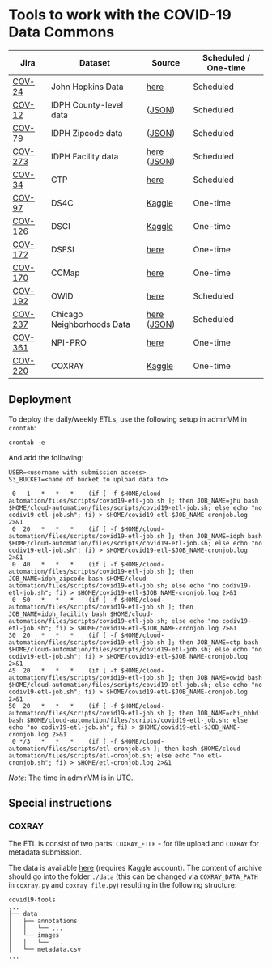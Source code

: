 # Tools to work with the COVID-19 Data Commons

| Jira | Dataset | Source | Scheduled / One-time |
| --- | --- | --- | --- |
| [COV-24][cov-24] | John Hopkins Data | [here][jhu] | Scheduled |
| [COV-12][cov-12] | IDPH County-level data | ([JSON][idph-county-json]) | Scheduled |
| [COV-79][cov-79] | IDPH Zipcode data| ([JSON][idph-zipcode-json]) | Scheduled |
| [COV-273][cov-273] | IDPH Facility data | [here][idph-facility] ([JSON][idph-facility-json]) | Scheduled |
| [COV-34][cov-34] | CTP | [here][ctp] | Scheduled |
| [COV-97][cov-97] | DS4C | [Kaggle][ds4c] | One-time |
| [COV-126][cov-126] | DSCI | [Kaggle][dsci] | One-time |
| [COV-172][cov-172] | DSFSI | [here][dsfsi] | One-time |
| [COV-170][cov-170] | CCMap | [here][ccmap] | One-time |
| [COV-192][cov-192] | OWID | [here][owid] | Scheduled |
| [COV-237][cov-237] | Chicago Neighborhoods Data | [here][chi-nbhd] ([JSON][chi-nbhd-json]) | Scheduled |
| [COV-361][cov-361] | NPI-PRO | [here][npi-pro] | One-time |
| [COV-220][cov-220] | COXRAY | [Kaggle][coxray] | One-time |

## Deployment

To deploy the daily/weekly ETLs, use the following setup in adminVM in `crontab`:
```
crontab -e
```

And add the following:

```
USER=<username with submission access>
S3_BUCKET=<name of bucket to upload data to>

 0   1   *   *   *    (if [ -f $HOME/cloud-automation/files/scripts/covid19-etl-job.sh ]; then JOB_NAME=jhu bash $HOME/cloud-automation/files/scripts/covid19-etl-job.sh; else echo "no codiv19-etl-job.sh"; fi) > $HOME/covid19-etl-$JOB_NAME-cronjob.log 2>&1
 0  20   *   *   *    (if [ -f $HOME/cloud-automation/files/scripts/covid19-etl-job.sh ]; then JOB_NAME=idph bash $HOME/cloud-automation/files/scripts/covid19-etl-job.sh; else echo "no codiv19-etl-job.sh"; fi) > $HOME/covid19-etl-$JOB_NAME-cronjob.log 2>&1
 0  40   *   *   *    (if [ -f $HOME/cloud-automation/files/scripts/covid19-etl-job.sh ]; then JOB_NAME=idph_zipcode bash $HOME/cloud-automation/files/scripts/covid19-etl-job.sh; else echo "no codiv19-etl-job.sh"; fi) > $HOME/covid19-etl-$JOB_NAME-cronjob.log 2>&1
 0  50   *   *   *    (if [ -f $HOME/cloud-automation/files/scripts/covid19-etl-job.sh ]; then JOB_NAME=idph_facility bash $HOME/cloud-automation/files/scripts/covid19-etl-job.sh; else echo "no codiv19-etl-job.sh"; fi) > $HOME/covid19-etl-$JOB_NAME-cronjob.log 2>&1
30  20   *   *   *    (if [ -f $HOME/cloud-automation/files/scripts/covid19-etl-job.sh ]; then JOB_NAME=ctp bash $HOME/cloud-automation/files/scripts/covid19-etl-job.sh; else echo "no codiv19-etl-job.sh"; fi) > $HOME/covid19-etl-$JOB_NAME-cronjob.log 2>&1
45  20   *   *   *    (if [ -f $HOME/cloud-automation/files/scripts/covid19-etl-job.sh ]; then JOB_NAME=owid bash $HOME/cloud-automation/files/scripts/covid19-etl-job.sh; else echo "no codiv19-etl-job.sh"; fi) > $HOME/covid19-etl-$JOB_NAME-cronjob.log 2>&1
50  20   *   *   *    (if [ -f $HOME/cloud-automation/files/scripts/covid19-etl-job.sh ]; then JOB_NAME=chi_nbhd bash $HOME/cloud-automation/files/scripts/covid19-etl-job.sh; else echo "no codiv19-etl-job.sh"; fi) > $HOME/covid19-etl-$JOB_NAME-cronjob.log 2>&1
 0 */3   *   *   *    (if [ -f $HOME/cloud-automation/files/scripts/etl-cronjob.sh ]; then bash $HOME/cloud-automation/files/scripts/etl-cronjob.sh; else echo "no etl-cronjob.sh"; fi) > $HOME/etl-cronjob.log 2>&1
```

*Note*: The time in adminVM is in UTC.

## Special instructions

### COXRAY

The ETL is consist of two parts: `COXRAY_FILE` - for file upload and `COXRAY` for metadata submission.

The data is available [here](https://www.kaggle.com/bachrr/covid-chest-xray) (requires Kaggle account).
The content of archive should go into the folder `./data` (this can be changed via `COXRAY_DATA_PATH` in `coxray.py` and `coxray_file.py`) resulting in the following structure:

```
covid19-tools
...
├── data
│   ├── annotations
│   │   └── ...
│   └── images
│   │   └── ...
│   └── metadata.csv
...
```

  [chi-nbhd]: https://covid19neighborhoods.southsideweekly.com/
  [chi-nbhd-json]: https://covid19neighborhoods.southsideweekly.com/page-data/index/page-data.json
  [jhu]: https://github.com/CSSEGISandData/COVID-19/tree/master/csse_covid_19_data/csse_covid_19_time_series
  [idph-county-json]: http://www.dph.illinois.gov/sitefiles/COVIDTestResults.json?nocache=1
  [idph-zipcode-json]: http://dph.illinois.gov/sitefiles/COVIDZip.json?nocache=1
  [idph-facility]: https://dph.illinois.gov/covid19/long-term-care-facility-outbreaks-covid-19
  [idph-facility-json]: https://dph.illinois.gov/sitefiles/COVIDLTC.json?nocache=1
  [ds4c]: https://www.kaggle.com/kimjihoo/coronavirusdataset#PatientInfo.csv
  [dsci]: https://www.kaggle.com/ardisragen/indonesia-coronavirus-cases
  [dsfsi]: https://github.com/dsfsi/covid19africa/tree/master/data/line_lists
  [owid]: https://github.com/owid/covid-19-data/blob/master/public/data/testing/covid-testing-latest-data-source-details.csv
  [coxray]: https://www.kaggle.com/bachrr/covid-chest-xray
  [ccmap]: https://github.com/covidcaremap/covid19-healthsystemcapacity/tree/master/data/published
  [ctp]: https://covidtracking.com/data
  [npi-pro]: https://www.arcgis.com/home/item.html?id=7e80baf1773e4fd9b44fe9fb054677db
  [cov-12]: https://occ-data.atlassian.net/browse/COV-12
  [cov-24]: https://occ-data.atlassian.net/browse/COV-24
  [cov-34]: https://occ-data.atlassian.net/browse/COV-34
  [cov-79]: https://occ-data.atlassian.net/browse/COV-79
  [cov-97]: https://occ-data.atlassian.net/browse/COV-97
  [cov-126]: https://occ-data.atlassian.net/browse/COV-126
  [cov-170]: https://occ-data.atlassian.net/browse/COV-170
  [cov-172]: https://occ-data.atlassian.net/browse/COV-172
  [cov-192]: https://occ-data.atlassian.net/browse/COV-192
  [cov-220]: https://occ-data.atlassian.net/browse/COV-220
  [cov-237]: https://occ-data.atlassian.net/browse/COV-237
  [cov-273]: https://occ-data.atlassian.net/browse/COV-273
  [cov-361]: https://occ-data.atlassian.net/browse/COV-361

